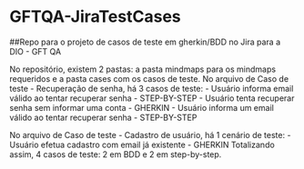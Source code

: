 # GFTQA-JiraTestCases

##Repo para o projeto de casos de teste em gherkin/BDD no Jira para a DIO - GFT QA

No repositório, existem 2 pastas: a pasta mindmaps para os mindmaps requeridos e a pasta cases com os casos de teste.
No arquivo de Caso de teste - Recuperação de senha, há 3 casos de teste:
	- Usuário informa email válido ao tentar recuperar senha - STEP-BY-STEP
	- Usuário tenta recuperar senha sem informar uma conta - GHERKIN
	- Usuário informa um email válido ao tentar recuperar senha - STEP-BY-STEP
	
No arquivo de Caso de teste - Cadastro de usuário, há 1 cenário de teste:
	- Usuário efetua cadastro com email já existente - GHERKIN
Totalizando assim, 4 casos de teste: 2 em BDD e 2 em step-by-step.
